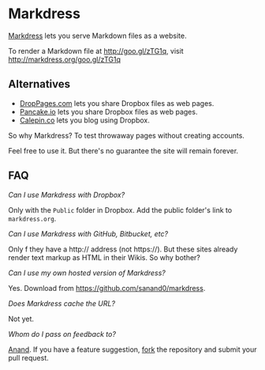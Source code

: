 Markdress
=========

[Markdress](http://markdress.org) lets you serve Markdown files as a website.

To render a Markdown file at <http://goo.gl/zTG1q>, visit
<http://markdress.org/goo.gl/zTG1q>

Alternatives
------------
- [DropPages.com](http://droppages.com/) lets you share Dropbox files as web pages.
- [Pancake.io](http://pancake.io/) lets you share Dropbox files as web pages.
- [Calepin.co](http://calepin.co/) lets you blog using Dropbox.

So why Markdress? To test throwaway pages without creating accounts.

Feel free to use it. But there's no guarantee the site will remain forever.

FAQ
---
*Can I use Markdress with Dropbox?*

Only with the `Public` folder in Dropbox. Add the public folder's link to
`markdress.org`.

*Can I use Markdress with GitHub, Bitbucket, etc?*

Only f they have a http:// address (not https://). But these sites already
render text markup as HTML in their Wikis. So why bother?

*Can I use my own hosted version of Markdress?*

Yes. Download from <https://github.com/sanand0/markdress>.

*Does Markdress cache the URL?*

Not yet.

*Whom do I pass on feedback to?*

[Anand](http://www.s-anand.net/). If you have a feature suggestion,
[fork](https://github.com/sanand0/markdress/fork) the repository and submit
your pull request.

